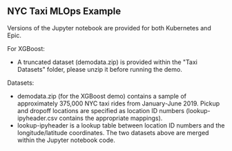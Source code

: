 ## NYC Taxi MLOps Example

Versions of the Jupyter notebook are provided for both Kubernetes and Epic.

For XGBoost:
- A truncated dataset (demodata.zip) is provided within the "Taxi Datasets" folder, please unzip it before running the demo.

Datasets:
- demodata.zip (for the XGBoost demo) contains a sample of approximately 375,000 NYC taxi rides from January-June 2019. Pickup and dropoff locations are specified as location ID numbers (lookup-ipyheader.csv contains the appropriate mappings).
- lookup-ipyheader is a lookup table between location ID numbers and the longitude/latitude coordinates.
The two datasets above are merged within the Jupyter notebook code.
